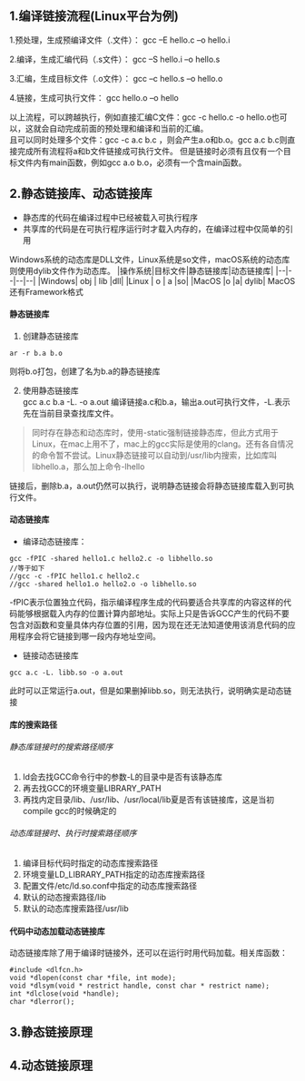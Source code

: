 ## 1.编译链接流程(Linux平台为例)
1.预处理，生成预编译文件（.文件）：
    gcc –E hello.c –o hello.i

2.编译，生成汇编代码（.s文件）：
    gcc –S hello.i –o hello.s

3.汇编，生成目标文件（.o文件）：
    gcc –c hello.s –o hello.o

4.链接，生成可执行文件：
    gcc hello.o –o hello

以上流程，可以跨越执行，例如直接汇编C文件：gcc -c hello.c -o hello.o也可以，这就会自动完成前面的预处理和编译和当前的汇编。  
且可以同时处理多个文件：gcc -c a.c b.c ，则会产生a.o和b.o。gcc a.c b.c则直接完成所有流程将a和b文件链接成可执行文件。
但是链接时必须有且仅有一个目标文件内有main函数，例如gcc a.o b.o，必须有一个含main函数。

## 2.静态链接库、动态链接库
* 静态库的代码在编译过程中已经被载入可执行程序
* 共享库的代码是在可执行程序运行时才载入内存的，在编译过程中仅简单的引用

Windows系统的动态库是DLL文件，Linux系统是so文件，macOS系统的动态库则使用dylib文件作为动态库。
|操作系统|目标文件|静态链接库|动态链接库|
|--|--|--|--|
|Windows| obj | lib |dll|
|Linux | o | a |so|
|MacOS |o |a| dylib|
MacOS还有Framework格式

#### 静态链接库
1. 创建静态链接库  
```
ar -r b.a b.o
```
则将b.o打包，创建了名为b.a的静态链接库

2. 使用静态链接库  
gcc a.c b.a -L. -o a.out
编译链接a.c和b.a，输出a.out可执行文件，-L.表示先在当前目录查找库文件。
> 同时存在静态和动态库时，使用-static强制链接静态库，但此方式用于Linux，在mac上用不了，mac上的gcc实际是使用的clang。还有各自情况的命令暂不尝试。Linux静态链接可以自动到/usr/lib内搜索，比如库叫libhello.a，那么加上命令-lhello

链接后，删除b.a，a.out仍然可以执行，说明静态链接会将静态链接库载入到可执行文件。

#### 动态链接库
* 编译动态链接库：
```
gcc -fPIC -shared hello1.c hello2.c -o libhello.so
//等于如下
//gcc -c -fPIC hello1.c hello2.c
//gcc -shared hello1.o hello2.o -o libhello.so
```
-fPIC表示位置独立代码，指示编译程序生成的代码要适合共享库的内容这样的代码能够根据载入内存的位置计算内部地址。实际上只是告诉GCC产生的代码不要包含对函数和变量具体内存位置的引用，因为现在还无法知道使用该消息代码的应用程序会将它链接到哪一段内存地址空间。


* 链接动态链接库
```
gcc a.c -L. libb.so -o a.out
```
此时可以正常运行a.out，但是如果删掉libb.so，则无法执行，说明确实是动态链接

#### 库的搜索路径

###### 静态库链接时的搜索路径顺序
1. ld会去找GCC命令行中的参数-L的目录中是否有该静态库
2. 再去找GCC的环境变量LIBRARY_PATH
3. 再找内定目录/lib、/usr/lib、/usr/local/lib夏是否有该链接库，这是当初compile gcc的时候确定的

###### 动态库链接时、执行时搜索路径顺序
1. 编译目标代码时指定的动态库搜索路径
2. 环境变量LD_LIBRARY_PATH指定的动态库搜索路径
3. 配置文件/etc/ld.so.conf中指定的动态库搜索路径
4. 默认的动态搜索路径/lib
5. 默认的动态库搜索路径/usr/lib

#### 代码中动态加载动态链接库
动态链接库除了用于编译时链接外，还可以在运行时用代码加载。相关库函数：
```
#include <dlfcn.h>
void *dlopen(const char *file, int mode);
void *dlsym(void * restrict handle, const char * restrict name);
int *dlclose(void *handle);
char *dlerror();
```

## 3.静态链接原理

## 4.动态链接原理